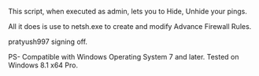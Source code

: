 This script, when executed as admin, lets you to Hide, Unhide your pings.

All it does is use to netsh.exe to create and modify Advance Firewall Rules.

pratyush997 signing off.

PS- Compatible with Windows Operating System 7 and later.
Tested on Windows 8.1 x64 Pro.
